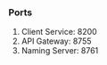 <h3>Ports</h3>
<ol>
    <li>Client Service: 8200</li>
    <li>API Gateway: 8755</li>
    <li>Naming Server: 8761</li>
</ol>
